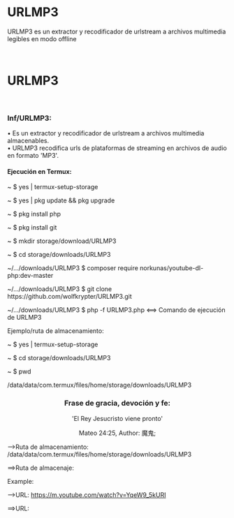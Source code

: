 # URLMP3
URLMP3  es un extractor y recodificador de urlstream a archivos multimedia legibles en modo offline

</br><h1>URLMP3</h1></br>


<h3>Inf/URLMP3:</h3>

• Es un extractor y recodificador de urlstream a archivos multimedia almacenables.                                                  
• URLMP3 recodifica urls de plataformas de streaming en archivos de audio en formato 'MP3'.

<h4>Ejecución en Termux:</h4>

<p>~ $ yes | termux-setup-storage</p>
<p>~ $ yes | pkg update && pkg upgrade</p>
<p>~ $ pkg install php</p>
<p>~ $ pkg install git</p>
<p>~ $ mkdir storage/download/URLMP3</p>
</p>~ $ cd storage/downloads/URLMP3</p>
<p>~/.../downloads/URLMP3 $ composer require norkunas/youtube-dl-php:dev-master</p>
<p>~/.../downloads/URLMP3 $ git clone https://github.com/wolfkrypter/URLMP3.git</p>
<p>~/.../downloads/URLMP3 $ php -f URLMP3.php <==> Comando de ejecución de URLMP3</p>

Ejemplo/ruta de almacenamiento:

<p>~ $ yes | termux-setup-storage</p>
<p>~ $ cd storage/downloads/URLMP3</p>
<p>~ $ pwd</p>
<p>/data/data/com.termux/files/home/storage/downloads/URLMP3</p>


<center><h3>Frase de gracia, devoción y fe:</h3></center>
<center><p>'El Rey Jesucristo viene pronto'</p></center>
<center><p>Mateo 24:25, Author: 魔鬼;</p></center>


<p>-->Ruta de almacenamiento: /data/data/com.termux/files/home/storage/downloads/URLMP3</p>

==>Ruta de almacenaje:


Example:



-->URL: https://m.youtube.com/watch?v=YqeW9_5kURI

==>URL:
